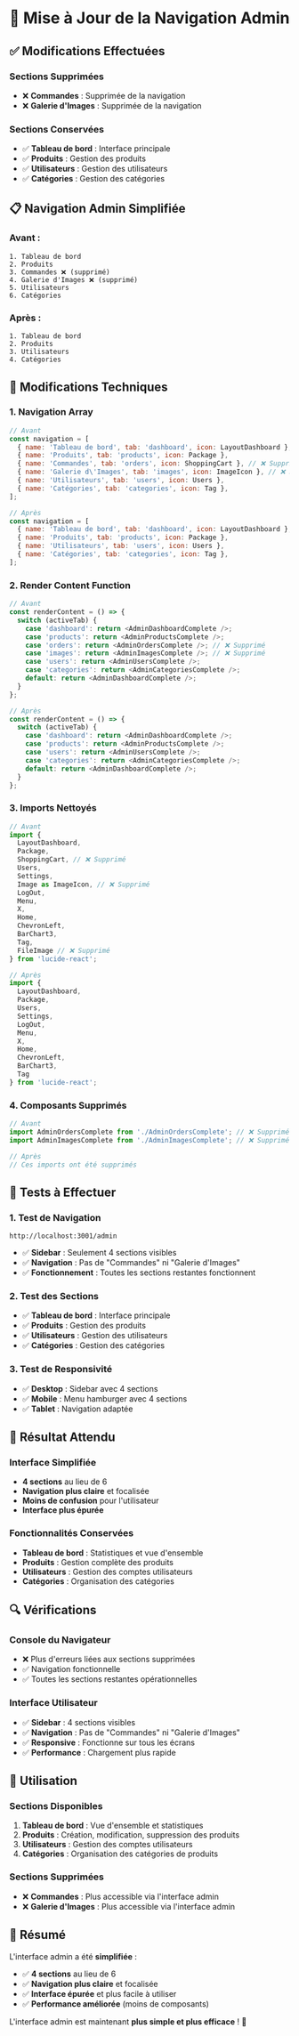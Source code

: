 # 🎯 Mise à Jour de la Navigation Admin

## ✅ Modifications Effectuées

### **Sections Supprimées**
- ❌ **Commandes** : Supprimée de la navigation
- ❌ **Galerie d'Images** : Supprimée de la navigation

### **Sections Conservées**
- ✅ **Tableau de bord** : Interface principale
- ✅ **Produits** : Gestion des produits
- ✅ **Utilisateurs** : Gestion des utilisateurs
- ✅ **Catégories** : Gestion des catégories

## 📋 Navigation Admin Simplifiée

### **Avant** :
```
1. Tableau de bord
2. Produits
3. Commandes ❌ (supprimé)
4. Galerie d'Images ❌ (supprimé)
5. Utilisateurs
6. Catégories
```

### **Après** :
```
1. Tableau de bord
2. Produits
3. Utilisateurs
4. Catégories
```

## 🔧 Modifications Techniques

### **1. Navigation Array**
```javascript
// Avant
const navigation = [
  { name: 'Tableau de bord', tab: 'dashboard', icon: LayoutDashboard },
  { name: 'Produits', tab: 'products', icon: Package },
  { name: 'Commandes', tab: 'orders', icon: ShoppingCart }, // ❌ Supprimé
  { name: 'Galerie d\'Images', tab: 'images', icon: ImageIcon }, // ❌ Supprimé
  { name: 'Utilisateurs', tab: 'users', icon: Users },
  { name: 'Catégories', tab: 'categories', icon: Tag },
];

// Après
const navigation = [
  { name: 'Tableau de bord', tab: 'dashboard', icon: LayoutDashboard },
  { name: 'Produits', tab: 'products', icon: Package },
  { name: 'Utilisateurs', tab: 'users', icon: Users },
  { name: 'Catégories', tab: 'categories', icon: Tag },
];
```

### **2. Render Content Function**
```javascript
// Avant
const renderContent = () => {
  switch (activeTab) {
    case 'dashboard': return <AdminDashboardComplete />;
    case 'products': return <AdminProductsComplete />;
    case 'orders': return <AdminOrdersComplete />; // ❌ Supprimé
    case 'images': return <AdminImagesComplete />; // ❌ Supprimé
    case 'users': return <AdminUsersComplete />;
    case 'categories': return <AdminCategoriesComplete />;
    default: return <AdminDashboardComplete />;
  }
};

// Après
const renderContent = () => {
  switch (activeTab) {
    case 'dashboard': return <AdminDashboardComplete />;
    case 'products': return <AdminProductsComplete />;
    case 'users': return <AdminUsersComplete />;
    case 'categories': return <AdminCategoriesComplete />;
    default: return <AdminDashboardComplete />;
  }
};
```

### **3. Imports Nettoyés**
```javascript
// Avant
import { 
  LayoutDashboard, 
  Package, 
  ShoppingCart, // ❌ Supprimé
  Users, 
  Settings, 
  Image as ImageIcon, // ❌ Supprimé
  LogOut, 
  Menu, 
  X,
  Home,
  ChevronLeft,
  BarChart3,
  Tag,
  FileImage // ❌ Supprimé
} from 'lucide-react';

// Après
import { 
  LayoutDashboard, 
  Package, 
  Users, 
  Settings, 
  LogOut, 
  Menu, 
  X,
  Home,
  ChevronLeft,
  BarChart3,
  Tag
} from 'lucide-react';
```

### **4. Composants Supprimés**
```javascript
// Avant
import AdminOrdersComplete from './AdminOrdersComplete'; // ❌ Supprimé
import AdminImagesComplete from './AdminImagesComplete'; // ❌ Supprimé

// Après
// Ces imports ont été supprimés
```

## 🚀 Tests à Effectuer

### **1. Test de Navigation**
```
http://localhost:3001/admin
```
- ✅ **Sidebar** : Seulement 4 sections visibles
- ✅ **Navigation** : Pas de "Commandes" ni "Galerie d'Images"
- ✅ **Fonctionnement** : Toutes les sections restantes fonctionnent

### **2. Test des Sections**
- ✅ **Tableau de bord** : Interface principale
- ✅ **Produits** : Gestion des produits
- ✅ **Utilisateurs** : Gestion des utilisateurs
- ✅ **Catégories** : Gestion des catégories

### **3. Test de Responsivité**
- ✅ **Desktop** : Sidebar avec 4 sections
- ✅ **Mobile** : Menu hamburger avec 4 sections
- ✅ **Tablet** : Navigation adaptée

## 🎯 Résultat Attendu

### **Interface Simplifiée**
- **4 sections** au lieu de 6
- **Navigation plus claire** et focalisée
- **Moins de confusion** pour l'utilisateur
- **Interface plus épurée**

### **Fonctionnalités Conservées**
- **Tableau de bord** : Statistiques et vue d'ensemble
- **Produits** : Gestion complète des produits
- **Utilisateurs** : Gestion des comptes utilisateurs
- **Catégories** : Organisation des catégories

## 🔍 Vérifications

### **Console du Navigateur**
- ❌ Plus d'erreurs liées aux sections supprimées
- ✅ Navigation fonctionnelle
- ✅ Toutes les sections restantes opérationnelles

### **Interface Utilisateur**
- ✅ **Sidebar** : 4 sections visibles
- ✅ **Navigation** : Pas de "Commandes" ni "Galerie d'Images"
- ✅ **Responsive** : Fonctionne sur tous les écrans
- ✅ **Performance** : Chargement plus rapide

## 📱 Utilisation

### **Sections Disponibles**
1. **Tableau de bord** : Vue d'ensemble et statistiques
2. **Produits** : Création, modification, suppression des produits
3. **Utilisateurs** : Gestion des comptes utilisateurs
4. **Catégories** : Organisation des catégories de produits

### **Sections Supprimées**
- ❌ **Commandes** : Plus accessible via l'interface admin
- ❌ **Galerie d'Images** : Plus accessible via l'interface admin

## 🎉 Résumé

L'interface admin a été **simplifiée** :
- ✅ **4 sections** au lieu de 6
- ✅ **Navigation plus claire** et focalisée
- ✅ **Interface épurée** et plus facile à utiliser
- ✅ **Performance améliorée** (moins de composants)

L'interface admin est maintenant **plus simple et plus efficace** ! 🎉
